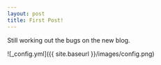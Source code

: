 ```yaml
---
layout: post
title: First Post!
---
```


Still working out the bugs on the new blog.

![_config.yml]({{ site.baseurl }}/images/config.png)
